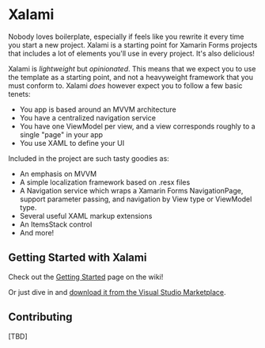 # Xalami
Nobody loves boilerplate, especially if feels like you rewrite it every time you start a new project. Xalami is a starting point for Xamarin Forms projects that includes a lot of elements you'll use in every project. It's also delicious!

Xalami is *lightweight* but *opinionated*. This means that we expect you to use the template as a starting point, and not a heavyweight framework that you must conform to. Xalami *does* however expect you to follow a few basic tenets:
- You app is based around an MVVM architecture
- You have a centralized navigation service
- You have one ViewModel per view, and a view corresponds roughly to a single "page" in your app
-  You use XAML to define your UI

Included in the project are such tasty goodies as:
- An emphasis on MVVM
- A simple localization framework based on .resx files
- A Navigation service which wraps a Xamarin Forms NavigationPage, support parameter passing, and navigation by View type or ViewModel type.
- Several useful XAML markup extensions
- An ItemsStack control
- And more!

## Getting Started with Xalami
Check out the [Getting Started](https://github.com/futurice/Xalami/wiki/Getting-Started) page on the wiki!

Or just dive in and [download it from the Visual Studio Marketplace](https://marketplace.visualstudio.com/vsgallery/026321a8-871e-49de-b129-196c6dad34c9).

## Contributing
[TBD]